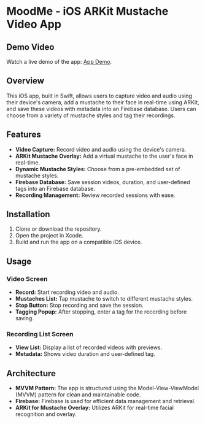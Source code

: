 # MoodMe - iOS ARKit Mustache Video App

## Demo Video
Watch a live demo of the app: [App Demo](https://youtu.be/v5zQu7ZcEGs).

## Overview
This iOS app, built in Swift, allows users to capture video and audio using their device's camera, add a mustache to their face in real-time using ARKit, and save these videos with metadata into an Firebase database. Users can choose from a variety of mustache styles and tag their recordings.

## Features
- **Video Capture:** Record video and audio using the device's camera.
- **ARKit Mustache Overlay:** Add a virtual mustache to the user's face in real-time.
- **Dynamic Mustache Styles:** Choose from a pre-embedded set of mustache styles.
- **Firebase Database:** Save session videos, duration, and user-defined tags into an Firebase database.
- **Recording Management:** Review recorded sessions with ease.

## Installation
1. Clone or download the repository.
2. Open the project in Xcode.
3. Build and run the app on a compatible iOS device.

## Usage

### Video Screen
- **Record:** Start recording video and audio.
- **Mustaches List:** Tap mustache to switch to different mustache styles.
- **Stop Button:** Stop recording and save the session.
- **Tagging Popup:** After stopping, enter a tag for the recording before saving.

### Recording List Screen
- **View List:** Display a list of recorded videos with previews.
- **Metadata:** Shows video duration and user-defined tag.

## Architecture
- **MVVM Pattern:** The app is structured using the Model-View-ViewModel (MVVM) pattern for clean and maintainable code.
- **Firebase:** Firebase is used for efficient data management and retrieval.
- **ARKit for Mustache Overlay:** Utilizes ARKit for real-time facial recognition and overlay.



